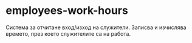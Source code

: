 # employees-work-hours
Система за отчитане вход/изход на служители. Записва и изчислява времето, през което служителите са на работа.
